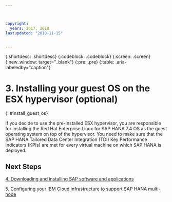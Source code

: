 ```yaml
---



copyright:
  years: 2017, 2018
lastupdated: "2018-11-15"


---
```


{:shortdesc: .shortdesc}
{:codeblock: .codeblock}
{:screen: .screen}
{:new_window: target="_blank"}
{:pre: .pre}
{:table: .aria-labeledby="caption"}

# 3. Installing your guest OS on the ESX hypervisor (optional)
{: #install_guest_os}

If you decide to use the pre-installed ESX hypervisor, you are responsible for installing the Red Hat Enterprise Linux for SAP HANA 7.4 OS as the guest operating system on top of the hypervisor. You need to make sure that the SAP HANA Tailored Data Center Integration (TDI) Key Performance Indicators (KPIs) are met for every virtual machine on which SAP HANA is deployed.

## Next Steps

  [4. Downloading and installing SAP software and applications](/docs/infrastructure/sap-hana/hana-installing-SAP-landscape.html)

  [5. Configuring your IBM Cloud infrastructure to support SAP HANA multi-node](/docs/infrastructure/sap-hana/hana-multi-node.html)
